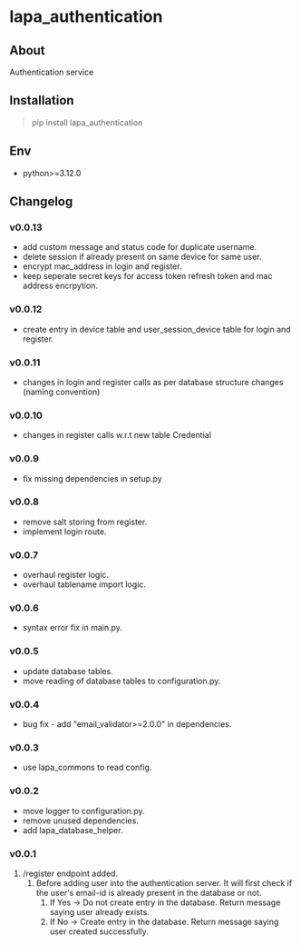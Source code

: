 # lapa_authentication

## About

Authentication service

## Installation

> pip install lapa_authentication

## Env

- python>=3.12.0

## Changelog

### v0.0.13

- add custom message and status code for duplicate username.
- delete session if already present on same device for same user.
- encrypt mac_address in login and register.
- keep seperate secret keys for access token refresh token and mac address encrpytion.

### v0.0.12

- create entry in device table and user_session_device table for login and register.

### v0.0.11

- changes in login and register calls as per database structure changes (naming convention)

### v0.0.10

- changes in register calls w.r.t new table Credential

### v0.0.9

- fix missing dependencies in setup.py

### v0.0.8

- remove salt storing from register.
- implement login route.

### v0.0.7

- overhaul register logic.
- overhaul tablename import logic.

### v0.0.6

- syntax error fix in main.py.

### v0.0.5

- update database tables.
- move reading of database tables to configuration.py.

### v0.0.4

- bug fix - add "email_validator>=2.0.0" in dependencies.

### v0.0.3

- use lapa_commons to read config.

### v0.0.2

- move logger to configuration.py.
- remove unused dependencies.
- add lapa_database_helper.

### v0.0.1

1. /register endpoint added.
    1. Before adding user into the authentication server. It will first check if the user's email-id is already present
       in the database or not.
        1. If Yes -> Do not create entry in the database. Return message saying user already exists.
        2. If No -> Create entry in the database. Return message saying user created successfully.
